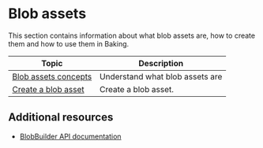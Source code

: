 # Blob assets

This section contains information about what blob assets are, how to create them and how to use them in Baking.

|**Topic**|**Description**|
|---|---|
|[Blob assets concepts](blob-assets-concept.md)|Understand what blob assets are|
|[Create a blob asset](blob-assets-create.md)|Create a blob asset.|

## Additional resources

* [BlobBuilder API documentation](xref:Unity.Entities.BlobBuilder)